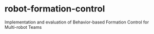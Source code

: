 # robot-formation-control
Implementation and evaluation of Behavior-based Formation Control for Multi-robot Teams
